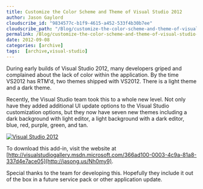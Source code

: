 ```yaml
---
title: Customize the Color Scheme and Theme of Visual Studio 2012
author: Jason Gaylord
cloudscribe_id: "9834577c-b1f9-4615-a452-533f4b30b7ee"
cloudscribe_path: "/Blog/customize-the-color-scheme-and-theme-of-visual-studio-2012"
permalink: /Blog/customize-the-color-scheme-and-theme-of-visual-studio-2012
date: 2012-09-08
categories: [archive]
tags:  [archive,visual-studio]
---
```


During early builds of Visual Studio 2012, many developers griped and complained about the lack of color within the application. By the time VS2012 has RTM'd, two themes shipped with VS2012. There is a light theme and a dark theme.

Recently, the Visual Studio team took this to a whole new level. Not only have they added additional UI update options to the Visual Studio customization options, but they now have seven new themes including a dark background with light editor, a light background with a dark editor, blue, red, purple, green, and tan.

[![Visual Studio 2012](https://cdn.jasongaylord.com/images/2012/09/07/screenshot_2.png "Visual Studio 2012")](https://cdn.jasongaylord.com/images/2012/09/07/screenshot_2.png)

To download this add-in, visit the website at [http://visualstudiogallery.msdn.microsoft.com/366ad100-0003-4c9a-81a8-337d4e7ace05](http://jasong.us/Nh0my9).

Special thanks to the team for developing this. Hopefully they include it out of the box in a future service pack or other application update.